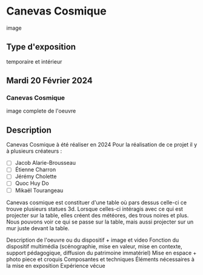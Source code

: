 # Canevas Cosmique

image

## Type d'exposition
temporaire et intérieur

## Mardi 20 Février 2024

### Canevas Cosmique

image complete de l'oeuvre

## Description 
Canevas Cosmique à été réaliser en 2024
Pour la réalisation de ce projet il y à plusieurs créateurs :
- [ ] Jacob Alarie-Brousseau
- [ ] Étienne Charron
- [ ] Jérémy Cholette
- [ ] Quoc Huy Do
- [ ] Mikaël Tourangeau

Canevas cosmique est constituer d'une table où pars dessus celle-ci ce trouve plusieurs statues 3d. Lorsque celles-ci intéragis avec ce qui est projecter sur la table, elles créent des météores, des trous noires et plus. Nous pouvons voir ce qui se passe sur la table, mais aussi projecter sur un mur juste devant la table.














Description de l'oeuvre ou du dispositif + image et video
Fonction du dispositif multimédia (scénographie, mise en valeur, mise en contexte, support pédagogique, diffusion du patrimoine immatériel)
Mise en espace + photo piece et croquis
Composantes et techniques
Éléments nécessaires à la mise en exposition
Expérience vécue
